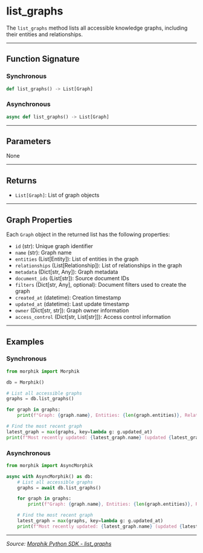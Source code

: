 # list_graphs

The `list_graphs` method lists all accessible knowledge graphs, including their entities and relationships.

---

## Function Signature

### Synchronous
```python
def list_graphs() -> List[Graph]
```

### Asynchronous
```python
async def list_graphs() -> List[Graph]
```

---

## Parameters
None

---

## Returns
- `List[Graph]`: List of graph objects

---

## Graph Properties
Each `Graph` object in the returned list has the following properties:
- `id` (str): Unique graph identifier
- `name` (str): Graph name
- `entities` (List[Entity]): List of entities in the graph
- `relationships` (List[Relationship]): List of relationships in the graph
- `metadata` (Dict[str, Any]): Graph metadata
- `document_ids` (List[str]): Source document IDs
- `filters` (Dict[str, Any], optional): Document filters used to create the graph
- `created_at` (datetime): Creation timestamp
- `updated_at` (datetime): Last update timestamp
- `owner` (Dict[str, str]): Graph owner information
- `access_control` (Dict[str, List[str]]): Access control information

---

## Examples

### Synchronous
```python
from morphik import Morphik

db = Morphik()

# List all accessible graphs
graphs = db.list_graphs()

for graph in graphs:
    print(f"Graph: {graph.name}, Entities: {len(graph.entities)}, Relationships: {len(graph.relationships)}")

# Find the most recent graph
latest_graph = max(graphs, key=lambda g: g.updated_at)
print(f"Most recently updated: {latest_graph.name} (updated {latest_graph.updated_at})")
```

### Asynchronous
```python
from morphik import AsyncMorphik

async with AsyncMorphik() as db:
    # List all accessible graphs
    graphs = await db.list_graphs()

    for graph in graphs:
        print(f"Graph: {graph.name}, Entities: {len(graph.entities)}, Relationships: {len(graph.relationships)}")

    # Find the most recent graph
    latest_graph = max(graphs, key=lambda g: g.updated_at)
    print(f"Most recently updated: {latest_graph.name} (updated {latest_graph.updated_at})")
```

---

*Source: [Morphik Python SDK - list_graphs](https://docs.morphik.ai/python-sdk/list_graphs)* 